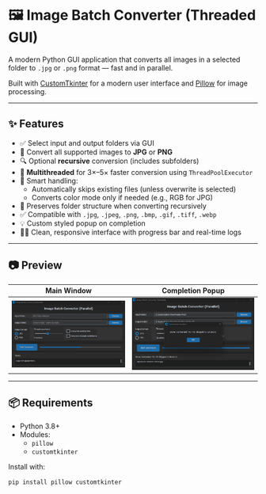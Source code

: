 # 🖼️ Image Batch Converter (Threaded GUI)

A modern Python GUI application that converts all images in a selected folder to `.jpg` or `.png` format — fast and in parallel.

Built with [CustomTkinter](https://github.com/TomSchimansky/CustomTkinter) for a modern user interface and [Pillow](https://python-pillow.org) for image processing.

---

## ✨ Features

- ✅ Select input and output folders via GUI
- 🔁 Convert all supported images to **JPG** or **PNG**
- 🔍 Optional **recursive** conversion (includes subfolders)
- 🚀 **Multithreaded** for 3×–5× faster conversion using `ThreadPoolExecutor`
- 🧠 Smart handling:
  - Automatically skips existing files (unless overwrite is selected)
  - Converts color mode only if needed (e.g., RGB for JPG)
- 📁 Preserves folder structure when converting recursively
- ✅ Compatible with `.jpg`, `.jpeg`, `.png`, `.bmp`, `.gif`, `.tiff`, `.webp`
- 💡 Custom styled popup on completion
- 🧑‍💻 Clean, responsive interface with progress bar and real-time logs

---

## 📷 Preview

| Main Window                            | Completion Popup                      |
|----------------------------------------|----------------------------------------|
| ![main-ui](screenshots/main-ui.png)    | ![popup-ui](screenshots/popup-ui.png) |

---

## 📦 Requirements

- Python 3.8+
- Modules:
  - `pillow`
  - `customtkinter`

Install with:

```bash
pip install pillow customtkinter
